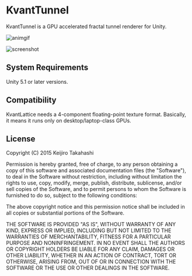 KvantTunnel
===========

KvantTunnel is a GPU accelerated fractal tunnel renderer for Unity.

![animgif](http://38.media.tumblr.com/bb39e081430b281a426bfcf2270dca97/tumblr_nqytjtE0b91qio469o1_400.gif)

![screenshot](http://36.media.tumblr.com/9da4781927571cc022dfacca4ba1f76a/tumblr_nqytrvxAUn1qio469o1_1280.png)

System Requirements
-------------------

Unity 5.1 or later versions.

Compatibility
-------------

KvantLattice needs a 4-component floating-point texture format. Basically, it
means it runs only on desktop/laptop-class GPUs.

License
-------

Copyright (C) 2015 Keijiro Takahashi

Permission is hereby granted, free of charge, to any person obtaining a copy of
this software and associated documentation files (the "Software"), to deal in
the Software without restriction, including without limitation the rights to
use, copy, modify, merge, publish, distribute, sublicense, and/or sell copies of
the Software, and to permit persons to whom the Software is furnished to do so,
subject to the following conditions:

The above copyright notice and this permission notice shall be included in all
copies or substantial portions of the Software.

THE SOFTWARE IS PROVIDED "AS IS", WITHOUT WARRANTY OF ANY KIND, EXPRESS OR
IMPLIED, INCLUDING BUT NOT LIMITED TO THE WARRANTIES OF MERCHANTABILITY, FITNESS
FOR A PARTICULAR PURPOSE AND NONINFRINGEMENT. IN NO EVENT SHALL THE AUTHORS OR
COPYRIGHT HOLDERS BE LIABLE FOR ANY CLAIM, DAMAGES OR OTHER LIABILITY, WHETHER
IN AN ACTION OF CONTRACT, TORT OR OTHERWISE, ARISING FROM, OUT OF OR IN
CONNECTION WITH THE SOFTWARE OR THE USE OR OTHER DEALINGS IN THE SOFTWARE.
